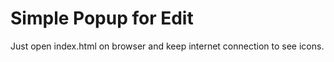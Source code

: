 # Simple Popup for Edit

Just open index.html on browser and keep internet connection to see icons.
